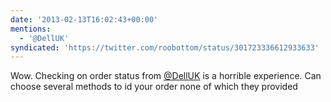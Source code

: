 ```yaml
---
date: '2013-02-13T16:02:43+00:00'
mentions:
  - '@DellUK'
syndicated: 'https://twitter.com/roobottom/status/301723336612933633'
---
```

Wow. Checking on order status from [@DellUK](https://twitter.com/@DellUK) is a horrible experience. Can choose several methods to id your order none of which they provided
